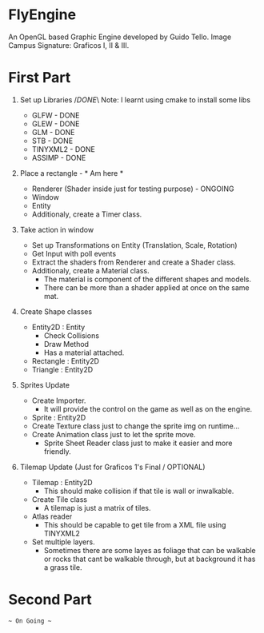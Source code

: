 # FlyEngine
 An OpenGL based Graphic Engine developed by Guido Tello.
 Image Campus Signature: Graficos I, II & III.

# First Part
 1) Set up Libraries /*DONE*\ Note: I learnt using cmake to install some libs
    * GLFW - DONE
    * GLEW - DONE
    * GLM - DONE
    * STB - DONE
    * TINYXML2 - DONE
    * ASSIMP - DONE
 
 2) Place a rectangle - * Am here *
    * Renderer (Shader inside just for testing purpose) - ONGOING
    * Window
    * Entity
    * Additionaly, create a Timer class.

 3) Take action in window
    * Set up Transformations on Entity (Translation, Scale, Rotation)
    * Get Input with poll events
    * Extract the shaders from Renderer and create a Shader class.
    * Additionaly, create a Material class.
        - The material is component of the different shapes and models.
        - There can be more than a shader applied at once on the same mat.

 4) Create Shape classes
    * Entity2D : Entity
        - Check Collisions 
        - Draw Method
        - Has a material attached. 
    * Rectangle : Entity2D
    * Triangle : Entity2D

 5) Sprites Update
    * Create Importer. 
        - It will provide the control on the game as well as on the engine.
    * Sprite : Entity2D
    * Create Texture class just to change the sprite img on runtime...
    * Create Animation class just to let the sprite move.
        - Sprite Sheet Reader class just to make it easier and more friendly.

 6) Tilemap Update (Just for Graficos 1's Final / OPTIONAL)
    * Tilemap : Entity2D
        - This should make collision if that tile is wall or inwalkable.
    * Create Tile class
        - A tilemap is just a matrix of tiles. 
    * Atlas reader 
        - This should be capable to get tile from a XML file using TINYXML2 
    * Set multiple layers.
        - Sometimes there are some layes as foliage that can be walkable or rocks that cant be walkable through, but at background it has a grass tile.


# Second Part
    ~ On Going ~